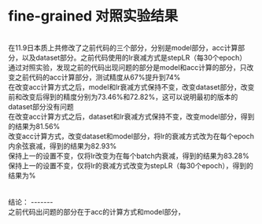fine-grained 对照实验结果 
====
<br>
在11.9日本质上共修改了之前代码的三个部分，分别是model部分，acc计算部分，以及dataset部分。之前代码使用的lr衰减方式是stepLR（每30个epoch）<br>
通过对照实验，发现之前的代码出现问题的部分是model和acc计算的部分，只改变之前代码的acc计算部分，测试精度从67%提升到74%<br>
在改变acc计算方式之后，model和lr衰减方式保持不变，改变dataset部分，改变前和改变后得到的精度分别为73.46%和72.82%，这可以说明最初的版本的dataset部分没有问题<br>
在改变acc计算方式之后，dataset和lr衰减方式保持不变，改变model部分，得到的结果为81.56%<br>
改变acc计算方式，改变dataset和model部分，将lr的衰减方式改为在每个epoch内余弦衰减，得到的结果为82.93%<br>
保持上一的设置不变，仅将lr改变为在每个batch内衰减，得到的结果为83.28%<br>
保持上一的设置不变，仅将lr的衰减方式改变为stepLR（每30个epoch），得到的结果为%<br>
<br>
<br>
结论： 
-------
<br>
之前代码出问题的部分在于acc的计算方式和model部分，
